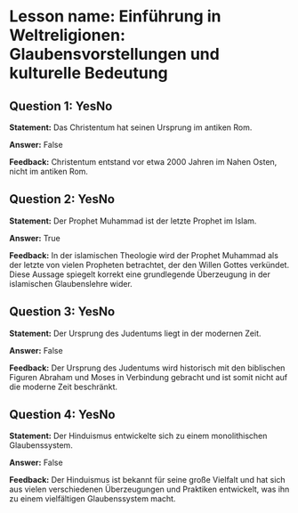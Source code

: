# Lesson name: Einführung in Weltreligionen: Glaubensvorstellungen und kulturelle Bedeutung

## Question 1: YesNo

**Statement:** Das Christentum hat seinen Ursprung im antiken Rom.

**Answer:** False

**Feedback:**
Christentum entstand vor etwa 2000 Jahren im Nahen Osten, nicht im antiken Rom.


## Question 2: YesNo

**Statement:** Der Prophet Muhammad ist der letzte Prophet im Islam.

**Answer:** True

**Feedback:**
In der islamischen Theologie wird der Prophet Muhammad als der letzte von vielen Propheten betrachtet, der den Willen Gottes verkündet. Diese Aussage spiegelt korrekt eine grundlegende Überzeugung in der islamischen Glaubenslehre wider.


## Question 3: YesNo

**Statement:** Der Ursprung des Judentums liegt in der modernen Zeit.

**Answer:** False

**Feedback:**
Der Ursprung des Judentums wird historisch mit den biblischen Figuren Abraham und Moses in Verbindung gebracht und ist somit nicht auf die moderne Zeit beschränkt.


## Question 4: YesNo

**Statement:** Der Hinduismus entwickelte sich zu einem monolithischen Glaubenssystem.

**Answer:** False

**Feedback:**
Der Hinduismus ist bekannt für seine große Vielfalt und hat sich aus vielen verschiedenen Überzeugungen und Praktiken entwickelt, was ihn zu einem vielfältigen Glaubenssystem macht.

